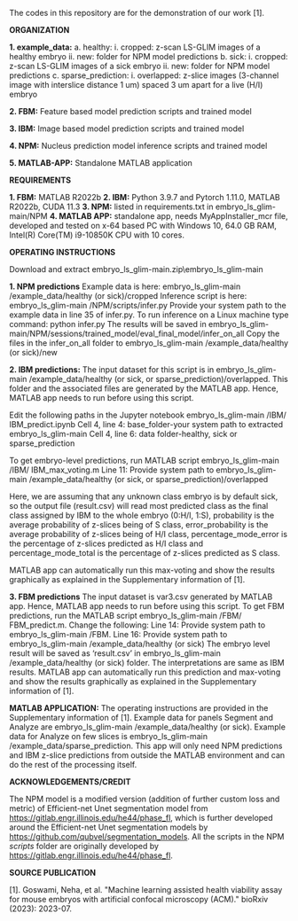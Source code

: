 The codes in this repository are for the demonstration of our work [1].


**ORGANIZATION**

**1.	example_data:**
  a.	healthy:
    i.	cropped:  z-scan LS-GLIM images of a healthy embryo
    ii.	new: folder for NPM model predictions
  b.	sick:
    i.	cropped:  z-scan LS-GLIM images of a sick embryo
    ii.	new: folder for NPM model predictions
  c.	sparse_prediction:
    i.	overlapped: z-slice images (3-channel image with interslice distance 1 um) spaced 3 um apart for a live (H/I) embryo
  	
**2.	FBM:** Feature based model prediction scripts and trained model
	
**3.	IBM:** Image based model prediction scripts and trained model

**4.	NPM:** Nucleus prediction model inference scripts and trained model

**5.	MATLAB-APP:** Standalone MATLAB application



**REQUIREMENTS**


**1.	FBM:** MATLAB R2022b
**2.	IBM:** Python 3.9.7 and Pytorch 1.11.0, MATLAB R2022b, CUDA 11.3
**3.	NPM:** listed in requirements.txt in embryo_ls_glim-main/NPM
**4. MATLAB APP:** standalone app, needs MyAppInstaller_mcr file, developed and tested on x-64 based PC with Windows 10, 64.0 GB RAM, Intel(R) Core(TM) i9-10850K CPU with 10 cores.


**OPERATING INSTRUCTIONS**

Download and extract embryo_ls_glim-main.zip\embryo_ls_glim-main

**1.	NPM predictions**
Example data is here: embryo_ls_glim-main /example_data/healthy (or sick)/cropped
Inference script is here: embryo_ls_glim-main /NPM/scripts/infer.py
Provide your system path to the example data in line 35 of infer.py. To run inference on a Linux machine type command:
python infer.py
The results will be saved in embryo_ls_glim-main/NPM/sessions/trained_model/eval_final_model/infer_on_all
Copy the files in the infer_on_all folder to embryo_ls_glim-main /example_data/healthy (or sick)/new

**2.	IBM predictions:**
The input dataset for this script is in embryo_ls_glim-main /example_data/healthy (or sick, or sparse_prediction)/overlapped. This folder and the associated files are generated by the MATLAB app. Hence, MATLAB app needs to run before using this script.

Edit the following paths in the Jupyter notebook  embryo_ls_glim-main /IBM/ IBM_predict.ipynb
Cell 4, line 4: base_folder-your system path to extracted embryo_ls_glim-main
Cell 4, line 6: data folder-healthy, sick or sparse_prediction

To get embryo-level predictions, run MATLAB script embryo_ls_glim-main /IBM/ IBM_max_voting.m
Line 11: Provide system path to embryo_ls_glim-main /example_data/healthy (or sick, or sparse_prediction)/overlapped

Here, we are assuming that any unknown class embryo is by default sick, so the output file (result.csv) will read most predicted class as the final class assigned by IBM to the whole embryo (0:H/I, 1:S), probability is the average probability of z-slices being of S class, error_probability is the average probability of z-slices being of H/I class, percentage_mode_error is the percentage of z-slices predicted as H/I class and percentage_mode_total is the percentage of z-slices predicted as S class. 

MATLAB app can automatically run this max-voting and show the results graphically as explained in the Supplementary information of [1].

**3.	FBM predictions**
The input dataset is var3.csv generated by MATLAB app.  Hence, MATLAB app needs to run before using this script.
To get FBM predictions, run the MATLAB script embryo_ls_glim-main /FBM/ FBM_predict.m.
Change the following:
Line 14: Provide system path to embryo_ls_glim-main /FBM. 
Line 16: Provide system path to embryo_ls_glim-main /example_data/healthy (or sick)
The embryo level result will be saved as ‘result.csv’ in embryo_ls_glim-main /example_data/healthy (or sick) folder. The interpretations are same as IBM results.
MATLAB app can automatically run this prediction and max-voting and show the results graphically as explained in the Supplementary information of [1].

**MATLAB APPLICATION:**
The operating instructions are provided in the Supplementary information of [1]. Example data for panels Segment and Analyze are embryo_ls_glim-main /example_data/healthy (or sick). Example data for Analyze on few slices is embryo_ls_glim-main /example_data/sparse_prediction.
This app will only need NPM predictions and IBM z-slice predictions from outside the MATLAB environment and can do the rest of the processing itself.


**ACKNOWLEDGEMENTS/CREDIT**

The NPM model is a modified version (addition of further custom loss and metric) of Efficient-net Unet  segmentation model from https://gitlab.engr.illinois.edu/he44/phase_fl, which is further developed around the Efficient-net Unet segmentation models by https://github.com/qubvel/segmentation_models. All the scripts in the NPM _scripts_ folder are originally developed by https://gitlab.engr.illinois.edu/he44/phase_fl.


**SOURCE PUBLICATION**

[1]. Goswami, Neha, et al. "Machine learning assisted health viability assay for mouse embryos with artificial confocal microscopy (ACM)." bioRxiv (2023): 2023-07.
